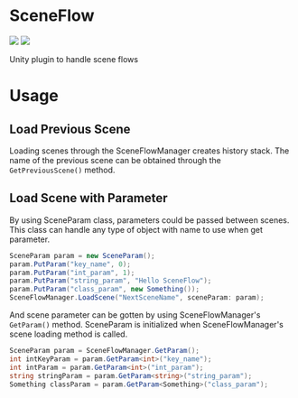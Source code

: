 # SceneFlow

![](https://img.shields.io/badge/Unity-2018.1-blue.svg?style=flat-square) ![](https://img.shields.io/badge/License-MIT-blue.svg?style=flat-square)

Unity plugin to handle scene flows

# Usage

## Load Previous Scene

Loading scenes through the SceneFlowManager creates history stack. The name of the previous scene can be obtained through the `GetPreviousScene()` method.

## Load Scene with Parameter

By using SceneParam class, parameters could be passed between scenes. This class can handle any type of object with name to use when get parameter.

```c#
SceneParam param = new SceneParam();
param.PutParam("key_name", 0);
param.PutParam("int_param", 1);
param.PutParam("string_param", "Hello SceneFlow");
param.PutParam("class_param", new Something());
SceneFlowManager.LoadScene("NextSceneName", sceneParam: param);
```

And scene parameter can be gotten by using SceneFlowManager's `GetParam()` method. SceneParam is initialized when SceneFlowManager's scene loading method is called.

```c#
SceneParam param = SceneFlowManager.GetParam();
int intKeyParam = param.GetParam<int>("key_name");
int intParam = param.GetParam<int>("int_param");
string stringParam = param.GetParam<string>("string_param");
Something classParam = param.GetParam<Something>("class_param");
```


